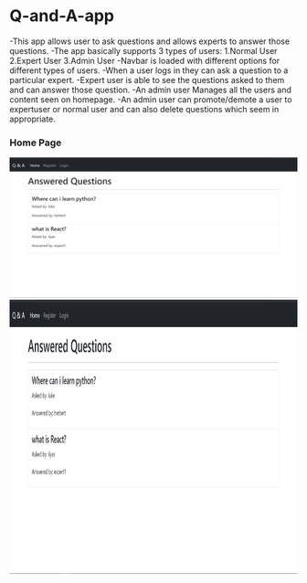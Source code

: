 # Q-and-A-app
-This app allows user to ask questions and allows experts to answer those questions.
-The app basically supports 3 types of users:
1.Normal User
2.Expert User
3.Admin User
-Navbar is loaded with different options for different types of users.
-When a user logs in they can ask a question to a particular expert.
-Expert user is able to see the questions asked to them and can answer those question.
-An admin user Manages all the users and content seen on homepage.
-An admin user can promote/demote a user to expertuser or normal user and can also delete questions which seem in appropriate.

### Home Page
![MarineGEO circle logo](images/Home.png "Home")
<img src="images/Home.png" width="720" height="480" alt="unable to load image">
